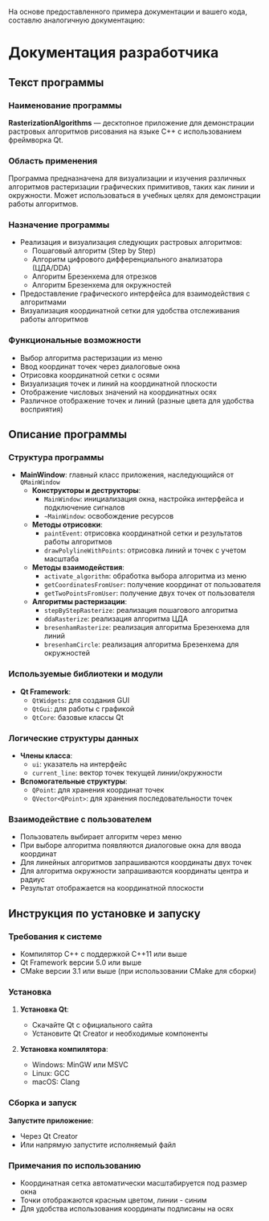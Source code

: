 На основе предоставленного примера документации и вашего кода, составлю аналогичную документацию:

# Документация разработчика

## Текст программы

### Наименование программы

**RasterizationAlgorithms** — десктопное приложение для демонстрации растровых алгоритмов рисования на языке C++ с использованием фреймворка Qt.

### Область применения

Программа предназначена для визуализации и изучения различных алгоритмов растеризации графических примитивов, таких как линии и окружности. Может использоваться в учебных целях для демонстрации работы алгоритмов.

### Назначение программы

- Реализация и визуализация следующих растровых алгоритмов:
  - Пошаговый алгоритм (Step by Step)
  - Алгоритм цифрового дифференциального анализатора (ЦДА/DDA)
  - Алгоритм Брезенхема для отрезков
  - Алгоритм Брезенхема для окружностей
- Предоставление графического интерфейса для взаимодействия с алгоритмами
- Визуализация координатной сетки для удобства отслеживания работы алгоритмов

### Функциональные возможности

- Выбор алгоритма растеризации из меню
- Ввод координат точек через диалоговые окна
- Отрисовка координатной сетки с осями
- Визуализация точек и линий на координатной плоскости
- Отображение числовых значений на координатных осях
- Различное отображение точек и линий (разные цвета для удобства восприятия)

## Описание программы

### Структура программы

- **MainWindow**: главный класс приложения, наследующийся от `QMainWindow`
  - **Конструкторы и деструкторы**:
    - `MainWindow`: инициализация окна, настройка интерфейса и подключение сигналов
    - `~MainWindow`: освобождение ресурсов
  - **Методы отрисовки**:
    - `paintEvent`: отрисовка координатной сетки и результатов работы алгоритмов
    - `drawPolylineWithPoints`: отрисовка линий и точек с учетом масштаба
  - **Методы взаимодействия**:
    - `activate_algorithm`: обработка выбора алгоритма из меню
    - `getCoordinatesFromUser`: получение координат от пользователя
    - `getTwoPointsFromUser`: получение двух точек от пользователя
  - **Алгоритмы растеризации**:
    - `stepByStepRasterize`: реализация пошагового алгоритма
    - `ddaRasterize`: реализация алгоритма ЦДА
    - `bresenhamRasterize`: реализация алгоритма Брезенхема для линий
    - `bresenhamCircle`: реализация алгоритма Брезенхема для окружностей

### Используемые библиотеки и модули

- **Qt Framework**:
  - `QtWidgets`: для создания GUI
  - `QtGui`: для работы с графикой
  - `QtCore`: базовые классы Qt

### Логические структуры данных

- **Члены класса**:
  - `ui`: указатель на интерфейс
  - `current_line`: вектор точек текущей линии/окружности
- **Вспомогательные структуры**:
  - `QPoint`: для хранения координат точек
  - `QVector<QPoint>`: для хранения последовательности точек

### Взаимодействие с пользователем

- Пользователь выбирает алгоритм через меню
- При выборе алгоритма появляются диалоговые окна для ввода координат
- Для линейных алгоритмов запрашиваются координаты двух точек
- Для алгоритма окружности запрашиваются координаты центра и радиус
- Результат отображается на координатной плоскости

## Инструкция по установке и запуску

### Требования к системе

- Компилятор C++ с поддержкой C++11 или выше
- Qt Framework версии 5.0 или выше
- CMake версии 3.1 или выше (при использовании CMake для сборки)

### Установка

1. **Установка Qt**:
   - Скачайте Qt с официального сайта
   - Установите Qt Creator и необходимые компоненты

2. **Установка компилятора**:
   - Windows: MinGW или MSVC
   - Linux: GCC
   - macOS: Clang

### Сборка и запуск

 **Запустите приложение**:
   - Через Qt Creator
   - Или напрямую запустите исполняемый файл

### Примечания по использованию

- Координатная сетка автоматически масштабируется под размер окна
- Точки отображаются красным цветом, линии - синим
- Для удобства использования координаты подписаны на осях
